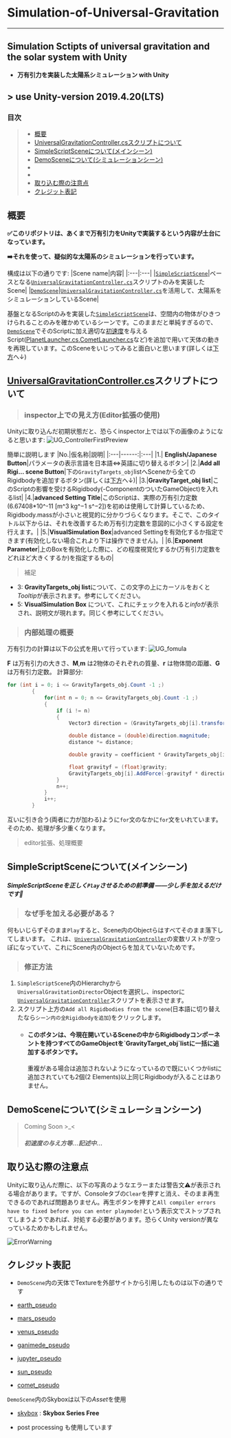 # Simulation-of-Universal-Gravitation
***
## Simulation Sctipts of universal gravitation and the solar system with Unity
   - **万有引力を実装した太陽系シミュレーション with Unity**
## > use **Unity-version 2019.4.20(LTS)**

### 目次
> - [概要](#description)
> - [UniversalGravitationController.csスクリプトについて](#ugcontrollercs)
> - [SimpleScriptSceneについて(メインシーン)](#simplescrscene)
> - [DemoSceneについて(シミュレーションシーン)](#demoscene)
> - [](#)
> - [](#)
> - [取り込む際の注意点](#importwarning)
> - [クレジット表記](#credit)


#### <h2 id="description">概要</h3>

**:white_check_mark:このリポジトリは、あくまで万有引力をUnityで実装するという内容が土台になっています。**

**:arrow_right:それを使って、疑似的な太陽系のシミュレーションを行っています。**

構成は以下の通りです:
|Scene name|内容|
|:---|:---|
|[`SimpleScriptScene`](/Simulation_of_Universal_Gravitation/Assets/Scenes/SimpleScriptScene.unity)|ベースとなる[`UniversalGravitationController.cs`](/Simulation_of_Universal_Gravitation/Assets/Scripts/_MainScripts/UnivarsalGravitationController.cs)スクリプトのみを実装したScene|
|[`DemoScene`](/Simulation_of_Universal_Gravitation/Assets/Scenes/Demo/DemoScene.unity)|[`UniversalGravitationController.cs`](/Simulation_of_Universal_Gravitation/Assets/Scripts/_MainScripts/UnivarsalGravitationController.cs)を活用して、太陽系をシミュレーションしているScene|

基盤となるScriptのみを実装した[`SimpleScriptScene`](/Simulation_of_Universal_Gravitation/Assets/Scenes/SimpleScriptScene.unity)は、空間内の物体がひきつけられることのみを確かめているシーンです。このままだと単純すぎるので、[`DemoScene`](/Simulation_of_Universal_Gravitation/Assets/Scenes/Demo/DemoScene.unity)でそのScriptに加え適切な[初速度](#firstunivelo)を与えるScript([PlanetLauncher.cs](Simulation_of_Universal_Gravitation/Assets/Scripts/DemoScripts/PlanetLauncher.cs),[CometLauncher.cs](Simulation_of_Universal_Gravitation/Assets/Scripts/DemoScripts/CometLauncher.cs)など)を追加で用いて天体の動きを再現しています。このSceneをいじってみると面白いと思います(詳しくは[下方](#demoscene)へ↓)

#### <h2 id="ugcontrollercs">[UniversalGravitationController.cs]((/Simulation_of_Universal_Gravitation/Assets/Scripts/_MainScripts/UnivarsalGravitationController.cs))スクリプトについて</h2>
> <h3>inspector上での見え方(<b>Editor拡張の使用</b>)</h3>

Unityに取り込んだ初期状態だと、恐らくinspector上では以下の画像のようになると思います:
![UG_ControllerFirstPreview](https://user-images.githubusercontent.com/81568941/115720022-9d664500-a3b7-11eb-82dd-05a7ae87be8d.png)

簡単に説明します
|No.|仮名称|説明|
|:---|------:|:---|
|1.| **English/Japanese Button**|パラメータの表示言語を日本語⇔英語に切り替えるボタン|
|2.|**Add all Rigi... scene Button**|下の`GravityTargets_obj`listへSceneから全てのRigidbodyを追加するボタン(詳しくは[下方](#aarfts)へ↓)|
|3.|**GravityTarget_obj list**|このScriptの影響を受けるRigidbody(-ComponentのついたGameObject)を入れるlist|
|4.|**advanced Setting Title**|このScriptは、実際の万有引力定数(6.67408*10^-11 [m^3 kg^−1 s^−2])を初めは使用して計算しているため、Rigidbody.massが小さいと視覚的に分かりづらくなります。そこで、このタイトル以下からは、それを改善するため万有引力定数を意図的に小さくする設定を行えます。|
|5.|**VisualSimulation Box**|advanced Settingを有効化するか指定できます(有効化しない場合これより下は操作できません)。|
|6.|**Exponent Parameter**|上のBoxを有効化した際に、どの程度視覚化するか(万有引力定数をどれほど大きくするか)を指定するもの|
> 補足
  - 3: **GravityTargets_obj list**について、この文字の上にカーソルをおくと*Tooltip*が表示されます。参考にしてください。
  - 5: **VisualSimulation Box** について、これにチェックを入れると*info*が表示され、説明文が現れます。同じく参考にしてください。

> <h3>内部処理の概要</h3>
万有引力の計算は以下の公式を用いて行っています:
![UG_fomula](https://user-images.githubusercontent.com/81568941/115878878-061af380-a484-11eb-9225-8228f24a6418.png)

**F** は万有引力の大きさ、**M**,**m** は2物体のそれぞれの質量、**r** は物体間の距離、**G** は万有引力定数。
計算部分:
``` csharp
for (int i = 0; i <= GravityTargets_obj.Count -1 ;)
        {
            for(int n = 0; n <= GravityTargets_obj.Count -1 ;)
            {
                if (i != n)
                {
                    Vector3 direction = (GravityTargets_obj[i].transform.position - GravityTargets_obj[n].transform.position);

                    double distance = (double)direction.magnitude;
                    distance *= distance;

                    double gravity = coefficient * GravityTargets_obj[i].mass * GravityTargets_obj[n].mass / distance;

                    float gravityf = (float)gravity; 
                    GravityTargets_obj[i].AddForce(-gravityf * direction.normalized, ForceMode.Force);
                }
                n++;
            }
            i++;
        }
```
互いに引き合う(両者に力が加わる)ように`for`文のなかに`for`文をいれています。そのため、処理が多少重くなります。

>  editor拡張、処理概要


#### <h2 id="simplescrscene">SimpleScriptSceneについて(メインシーン)</h2>

##### SimpleScriptSceneを正しく`Play`させるための前準備 ――少し手を加えるだけです:open_hands:


> <h3>なぜ手を加える必要がある？</h3>

何もいじらずそのまま`Play`すると、Scene内のObjectらはすべてそのまま落下してしまいます。
これは、[`UniversalGravitationController`](/Simulation_of_Universal_Gravitation/Assets/Scripts/_MainScripts/UnivarsalGravitationController.cs)の変数リストが空っぽになっていて、これにScene内のObjectらを加えていないためです。

> <h3>修正方法</h3>
1. `SimpleScriptScene`内のHierarchyから`UniversalGravitationDirector`Objectを選択し、inspectorに[`UniversalGravitationController`](/Simulation_of_Universal_Gravitation/Assets/Scripts/_MainScripts/UnivarsalGravitationController.cs)スクリプトを表示させます。
2. スクリプト上方の`Add all Rigidbodies from the scene`(日本語に切り替えたなら`シーン内の全Rigidbodyを追加`)をクリックします。
   - <h4 id="aarfts">このボタンは、今現在開いているSceneの中からRigidbodyコンポーネントを持つすべてのGameObjectを`GravityTarget_obj`listに一括に追加するボタンです。</h4>重複がある場合は追加されないようになっているので既にいくつかlistに追加されていても2個(2 Elements)以上同じRigidbodyが入ることはありません。


#### <h2 id="demoscene">DemoSceneについて(シミュレーションシーン)</h2>
> Coming Soon >_<
> *<h4 id="firstunivelo">初速度の与え方等...記述中...</h4>*



#### <h2 id="importwarning">取り込む際の注意点</h2>
Unityに取り込んだ際に、以下の写真のようなエラーまたは警告文:warning:が表示される場合があります。ですが、Consoleタブの`Clear`を押すと消え、そのまま再生できるのであれば問題ありません。再生ボタンを押すと`All compiler errors have to fixed before you can enter playmode!`という表示文でストップされてしまうようであれば、対処する必要があります。恐らくUnity versionが異なっているためかもしれません。

![ErrorWarning](https://user-images.githubusercontent.com/81568941/115403161-21d58e00-a227-11eb-8988-b3644b3ebcba.png)





#### <h2 id="credit">クレジット表記</h2>
   - `DemoScene`内の天体でTextureを外部サイトから引用したものは以下の通りです

- [earth_pseudo](https://www.solarsystemscope.com/textures/)
- [mars_pseudo](https://www.solarsystemscope.com/textures/)
- [venus_pseudo](https://www.solarsystemscope.com/textures/)
- [ganimede_pseudo](http://www.planetaryvisions.com/Texture_map.php?pid=206)
- [jupyter_pseudo](https://www.solarsystemscope.com/textures/)
- [sun_pseudo](https://www.solarsystemscope.com/textures/)
- [comet_pseudo](https://www.solarsystemscope.com/textures/)

`DemoScene`内のSkyboxは以下の*Asset*を使用
- [skybox](https://assetstore.unity.com/packages/2d/textures-materials/sky/skybox-series-free-103633) : **Skybox Series Free**

- post processing も使用しています
